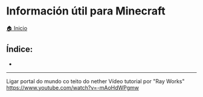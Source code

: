 # Información útil para Minecraft

[🏠 Inicio](../../README.md)

## Índice:
* [](uteis.md#)

------


Ligar portal do mundo co teito do nether
Vídeo tutorial por "Ray Works" <https://www.youtube.com/watch?v=-mAoHdWPgmw>